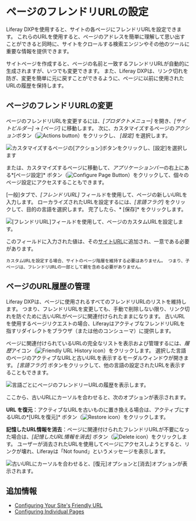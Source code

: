 # ページのフレンドリURLの設定

Liferay DXPを使用すると、サイトの各ページにフレンドリURLを設定できます。 これらのURLを使用すると、ページのアドレスを簡単に理解して思い出すことができると同時に、サイトをクロールする検索エンジンやその他のツールに重要な情報を提供できます。

サイトページを作成すると、ページの名前と一致するフレンドリURLが自動的に生成されますが、いつでも変更できます。 また、Liferay DXPは、リンク切れを防ぎ、変更を簡単に元に戻すことができるように、ページに以前に使用されたURLの履歴を保持します。

## ページのフレンドリURLの変更

ページのフレンドリURLを変更するには、*[プロダクトメニュー]* を開き、*[サイトビルダー]* → *[ページ]* に移動します。 次に、カスタマイズするページの*アクション*ボタン（![Actions button](../../../images/icon-staging-bar-options.png)）をクリックし、 *[設定]* を選択します。

![カスタマイズするページの[アクション]ボタンをクリックし、[設定]を選択します](./configuring-your-pages-friendly-url/images/01.png)

または、カスタマイズするページに移動して、*アプリケーションバー*の右上にある*[ページ設定]* ボタン（![Configure Page Button](../../../images/icon-cog.png)）をクリックして、個々のページ設定にアクセスすることもできます。

[一般]タブで、*[フレンドリURL]* フィールドを使用して、ページの新しいURLを入力します。 ローカライズされたURLを設定するには、*[言語フラグ]* をクリックして、目的の言語を選択します。 完了したら、* [保存]* をクリックします。

![[フレンドリURL]フィールドを使用して、ページのカスタムURLを設定します。](./configuring-your-pages-friendly-url/images/02.png)

このフィールドに入力された値は、その[サイトURL](./../../site-settings/managing-site-urls/configuring-your-sites-friendly-url.md)に追加され、一意である必要があります。

```{note}
カスタムURLを設定する場合、サイトのページ階層を維持する必要はありません。 つまり、子ページは、フレンドリURLの一部として親を含める必要がありません。
```

## ページのURL履歴の管理

Liferay DXPは、ページに使用されるすべてのフレンドリURLのリストを維持します。 つまり、フレンドリURLを変更しても、手動で削除しない限り、リンク切れを防ぐために古いURLがページに関連付けられたままになります。 古いURLを使用するページリクエストの場合、LiferayはアクティブなフレンドリURLを指すリダイレクトをブラウザ（または他のコンシューマ）に提供します。

ページに関連付けられているURLの完全なリストを表示および管理するには、*履歴*アイコン（![Friendly URL History icon](../../../images/icon-history.png)）をクリックします。 選択した言語のページのアクティブなURLと古いURLを表示するモーダルウィンドウが開きます。 *[言語フラグ]* ボタンをクリックして、他の言語の設定されたURLを表示することもできます。

![言語ごとにページのフレンドリーURLの履歴を表示します。](./configuring-your-pages-friendly-url/images/03.png)

ここから、古いURLにカーソルを合わせると、次のオプションが表示されます。

**URL を復元**：アクティブなURLを古いものに置き換える場合は、アクティブにするURLの*[URLを復元]* ボタン（![Restore icon](../../../images/icon-restore2.png)）をクリックします。

**記憶したURL情報を消去**：ページに関連付けられたフレンドリURLが不要になった場合は、*[記憶したURL情報を消去]* ボタン（![Delete icon](../../../images/icon-delete.png)）をクリックします。 ユーザーが消去されたURLを使用してページにアクセスしようとすると、リンクが壊れ、Liferayは「Not found」というメッセージを表示します。

![古いURLにカーソルを合わせると、[復元]オプションと[消去]オプションが表示されます。](./configuring-your-pages-friendly-url/images/04.png)

## 追加情報

  - [Configuring Your Site's Friendly URL](./../../site-settings/managing-site-urls/configuring-your-sites-friendly-url.md)
  - [Configuring Individual Pages](./configuring-individual-pages.md)

<!--Include Reference to SEO article when finished.-->
